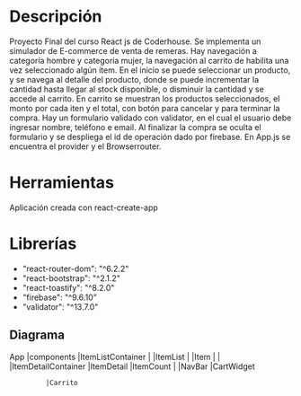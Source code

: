 # Descripción
Proyecto Final del curso React js de Coderhouse. Se implementa un simulador de E-commerce de venta de remeras.
Hay navegación a categoría hombre y categoría mujer, la navegación al carrito de habilita una vez seleccionado algún item.
En el inicio se puede seleccionar un producto, y se navega al detalle del producto, donde se puede
incrementar la cantidad hasta llegar al stock disponible, o disminuir la cantidad y se accede al carrito.
En carrito se muestran los productos seleccionados, el monto por cada iten y el total, con botón para cancelar y para terminar la compra. Hay un formulario validado con validator, en el cual el usuario debe ingresar nombre, teléfono e email. Al finalizar la compra se oculta el formulario y se despliega el id de operación dado por firebase.
En App.js se encuentra el provider y el Browserrouter.

# Herramientas
Aplicación creada con react-create-app

# Librerías
 - "react-router-dom": "^6.2.2"
- "react-bootstrap": "^2.1.2"
- "react-toastify": "^8.2.0"
- "firebase": "^9.6.10"
- "validator": "^13.7.0"

## Diagrama

App
   |components
             |ItemListContainer 
             |                 |ItemList
             |                          |Item
             |
             |
             |ItemDetailContainer
                                |ItemDetail
                                           |ItemCount
             |
             |NavBar
                    |CartWidget

             |Carrito